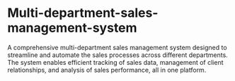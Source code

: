 # Multi-department-sales-management-system
A comprehensive multi-department sales management system designed to streamline and automate the sales processes across different departments. The system enables efficient tracking of sales data, management of client relationships, and analysis of sales performance, all in one platform.
